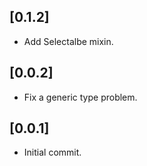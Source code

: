 ## [0.1.2] 
* Add Selectalbe mixin.

## [0.0.2] 
* Fix a generic type problem.
  
## [0.0.1] 
* Initial commit.
